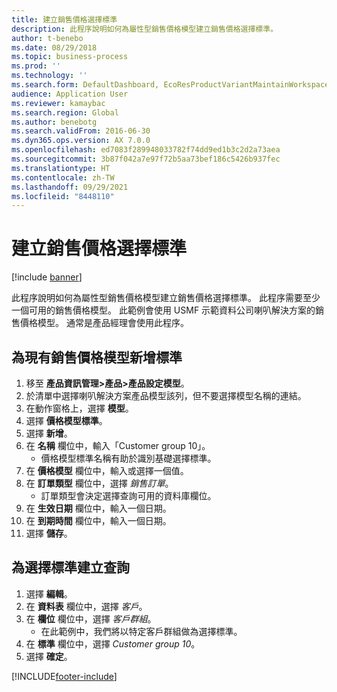 ```yaml
---
title: 建立銷售價格選擇標準
description: 此程序說明如何為屬性型銷售價格模型建立銷售價格選擇標準。
author: t-benebo
ms.date: 08/29/2018
ms.topic: business-process
ms.prod: ''
ms.technology: ''
ms.search.form: DefaultDashboard, EcoResProductVariantMaintainWorkspace, PCProductConfigurationModelListPage, PCPriceModelSelectionCriteria, SysQueryForm, SysQueryTableLookUp, SysQueryFieldLookUp
audience: Application User
ms.reviewer: kamaybac
ms.search.region: Global
ms.author: benebotg
ms.search.validFrom: 2016-06-30
ms.dyn365.ops.version: AX 7.0.0
ms.openlocfilehash: ed7083f289948033782f74dd9ed1b3c2d2a73aea
ms.sourcegitcommit: 3b87f042a7e97f72b5aa73bef186c5426b937fec
ms.translationtype: HT
ms.contentlocale: zh-TW
ms.lasthandoff: 09/29/2021
ms.locfileid: "8448110"
---
```

# <a name="create-sales-price-selection-criteria"></a>建立銷售價格選擇標準

[!include [banner](../../includes/banner.md)]

此程序說明如何為屬性型銷售價格模型建立銷售價格選擇標準。 此程序需要至少一個可用的銷售價格模型。 此範例會使用 USMF 示範資料公司喇叭解決方案的銷售價格模型。 通常是產品經理會使用此程序。

## <a name="add-a-new-criterion-for-an-existing-sales-price-model"></a>為現有銷售價格模型新增標準

1. 移至 **產品資訊管理\>產品\>產品設定模型**。
1. 於清單中選擇喇叭解決方案產品模型該列，但不要選擇模型名稱的連結。
1. 在動作窗格上，選擇 **模型**。
1. 選擇 **價格模型標準**。
1. 選擇 **新增**。
1. 在 **名稱** 欄位中，輸入「Customer group 10」。
    * 價格模型標準名稱有助於識別基礎選擇標準。  
1. 在 **價格模型** 欄位中，輸入或選擇一個值。
1. 在 **訂單類型** 欄位中，選擇 *銷售訂單*。
    * 訂單類型會決定選擇查詢可用的資料庫欄位。  
1. 在 **生效日期** 欄位中，輸入一個日期。
1. 在 **到期時間** 欄位中，輸入一個日期。
1. 選擇 **儲存**。

## <a name="create-the-query-for-the-selection-criteria"></a>為選擇標準建立查詢

1. 選擇 **編輯**。
2. 在 **資料表** 欄位中，選擇 *客戶*。
3. 在 **欄位** 欄位中，選擇 *客戶群組*。
    * 在此範例中，我們將以特定客戶群組做為選擇標準。  
4. 在 **標準** 欄位中，選擇 *Customer group 10*。
5. 選擇 **確定**。



[!INCLUDE[footer-include](../../../includes/footer-banner.md)]